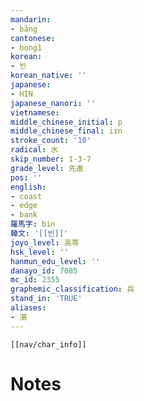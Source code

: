 ```yaml
---
mandarin:
- bāng
cantonese:
- bong1
korean:
- 빈
korean_native: ''
japanese:
- HIN
japanese_nanori: ''
vietnamese:
middle_chinese_initial: p
middle_chinese_final: iɪn
stroke_count: '10'
radical: 水
skip_number: 1-3-7
grade_level: 先進
pos: ''
english:
- coast
- edge
- bank
羅馬字: bin
韓文: '[[빈]]'
joyo_level: 高等
hsk_level: ''
hanmun_edu_level: ''
danayo_id: 7085
mc_id: 2355
graphemic_classification: 兵
stand_in: 'TRUE'
aliases:
- 濱
---
```

```meta-bind-embed
[[nav/char_info]]
```

# Notes
